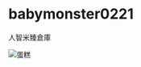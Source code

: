 # babymonster0221
人智米臻倉庫

![蛋糕](https://github.com/user-attachments/assets/f04b9aa5-c187-4278-ace1-46f7974658a2)
